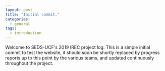 ```yaml
---
layout: post
title: "Initial commit."
categories:
  - general
tags:
  - introduction
---
```


Welcome to SEDS-UCF's 2019 IREC project log. This is a simple initial commit to test the website, it should soon be shortly replaced by progress reports up to this point by the various teams, and updated continuously throughout the project.
